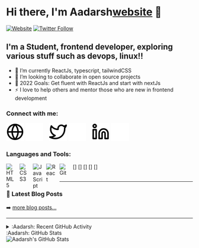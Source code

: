 # Hi there, I'm Aadarsh[website] 👋 

[![Website](https://img.shields.io/website?label=aadarshthakur.com&style=for-the-badge&url=https%3A%2F%aadarshthakur.com)](https://aadarshthakur.com)
[![Twitter Follow](https://img.shields.io/twitter/follow/aadarsh805?color=1DA1F2&logo=twitter&style=for-the-badge)](https://twitter.com/Aadarsh805)


## I'm a Student, frontend developer, exploring various stuff such as devops, linux!!

- 🌱 I’m currently ReactJs, typescript, tailwindCSS
- 👯 I’m looking to collaborate in open source projects
- 🥅 2022 Goals: Get fluent with ReactJs and start with nextJs
- ⚡ I love to help others and mentor those who are new in frontend development

### Connect with me:

[![website](./img/globe-light.svg)](https://aadarshthakur.com#gh-light-mode-only)
[![website](./img/globe-dark.svg)](https://aadarshthakur.com#gh-dark-mode-only)
&nbsp;&nbsp;
[![website](./img/twitter-light.svg)](https://twitter.com/Aadarsh805#gh-light-mode-only)
[![website](./img/twitter-dark.svg)](https://twitter.com/Aadarsh805#gh-dark-mode-only)
&nbsp;&nbsp;
[![website](./img/linkedin-light.svg)](https://linkedin.com/in/aadarsh-thakur-090a31227#gh-light-mode-only)
[![website](./img/linkedin-dark.svg)](https://linkedin.com/in/aadarsh-thakur-090a31227#gh-dark-mode-only)

### Languages and Tools:

[<img align="left" alt="HTML5" width="26px" src="https://cdn.jsdelivr.net/gh/devicons/devicon/icons/html5/html5-original.svg" style="padding-right:10px;" />]
[<img align="left" alt="CSS3" width="26px" src="https://cdn.jsdelivr.net/gh/devicons/devicon/icons/css3/css3-original.svg" style="padding-right:10px;" />]
[<img align="left" alt="JavaScript" width="26px" src="https://cdn.jsdelivr.net/gh/devicons/devicon/icons/javascript/javascript-original.svg" style="padding-right:10px;" />]
[<img align="left" alt="React" width="26px" src="https://cdn.jsdelivr.net/gh/devicons/devicon/icons/react/react-original.svg" style="padding-right:10px;" />]
[<img align="left" alt="Git" width="26px" src="https://cdn.jsdelivr.net/gh/devicons/devicon/icons/git/git-original.svg" style="padding-right:10px;" />]
<br />
<br />

---

### 📕 Latest Blog Posts

<!-- BLOG-POST-LIST:START -->

<!-- BLOG-POST-LIST:END -->

➡️ [more blog posts...](https://aadarshthakur.hashnode.dev)

---

<details>
  <summary>:Aadarsh: Recent GitHub Activity</summary>
  
<!--START_SECTION:activity-->

<!--END_SECTION:activity-->

</details>

<div>
  <summary>:Aadarsh: GitHub Stats</summary>

  <img align="left" alt="Aadarsh's GitHub Stats" src="https://github-readme-stats.vercel.app/api?username=aadarsh805&show_icons=true&hide_border=false&title_color=ff652f&icon_color=FFE400&bg_color=09131B&text_color=ffffff&border_color=0c1a25" />

</div>

[website]: https://aadarshthakur.com
[twitter]: https://twitter.com/Aadarsh805
[linkedin]: https://www.linkedin.com/in/aadarsh-thakur-090a31227
[Hashnode]: https://aadarshthakur.hashnode.dev
